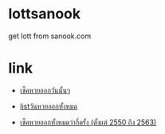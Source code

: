 # lottsanook
get lott from sanook.com

# link
* [เช็คหวยออกวันนั้นๆ](http://github.com)

* [listวันหวยออกทั้งหมด](https://lottsanook.herokuapp.com/test.txt)

* [เช็คหวยออกทั้งหมดว่ากี่ครั้ง (ตั้งแต่ 2550 ถึง 2563)](http://github.com)
